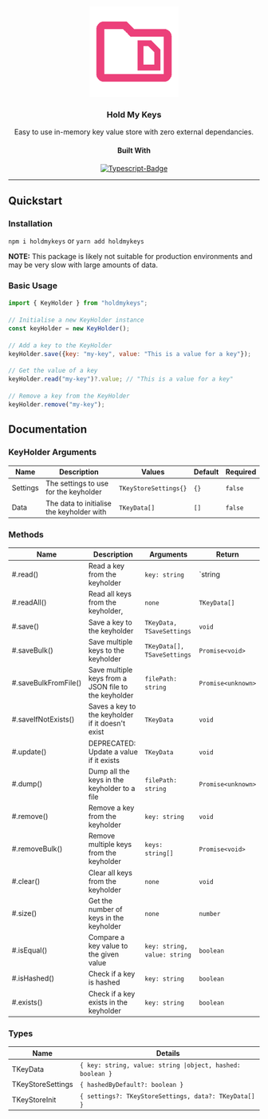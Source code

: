 <div align="center">

<img src = ".assets/logo.png" alt="Project logo" height="180"/>

### Hold My Keys
Easy to use in-memory key value store with zero external dependancies.

#### Built With

[![Typescript-Badge](https://img.shields.io/badge/Typescript-3178c6?style=for-the-badge&logo=typescript&logoColor=black)](https://javascript.com)

</div>

---

## Quickstart

### Installation

`npm i holdmykeys` or `yarn add holdmykeys`

**NOTE:** This package is likely not suitable for production environments and may be very slow with large amounts of data.

### Basic Usage
```javascript
import { KeyHolder } from "holdmykeys";

// Initialise a new KeyHolder instance
const keyHolder = new KeyHolder();

// Add a key to the KeyHolder
keyHolder.save({key: "my-key", value: "This is a value for a key"});

// Get the value of a key
keyHolder.read("my-key")?.value; // "This is a value for a key"

// Remove a key from the KeyHolder
keyHolder.remove("my-key");

```

## Documentation

### KeyHolder Arguments
| Name     | Description                               | Values                | Default | Required |
|----------|-------------------------------------------|-----------------------|---------|----------|
| Settings | The settings to use for the keyholder     | `TKeyStoreSettings{}` | `{}`    | `false`  |
| Data     | The data to initialise the keyholder with | `TKeyData[] `         | `[]`    | `false`  |

### Methods

| Name                 | Description                                          | Arguments                                               | Return             |
|----------------------|------------------------------------------------------|---------------------------------------------------------|--------------------|
| #.read()             | Read a key from the keyholder                        | `key: string`                                           | `string | null`    |
| #.readAll()          | Read all keys from the keyholder,                    | `none`                                                  | `TKeyData[]`       |
| #.save()             | Save a key to the keyholder                          | `TKeyData, TSaveSettings`                               | `void`             |
| #.saveBulk()         | Save multiple keys to the keyholder                  | `TKeyData[], TSaveSettings`                             | `Promise<void>`    |
| #.saveBulkFromFile() | Save multiple keys from a JSON file to the keyholder | `filePath: string`                                      | `Promise<unknown>` |
| #.saveIfNotExists()  | Saves a key to the keyholder if it doesn't exist     | `TKeyData`                                              | `void`             |
| #.update()           | DEPRECATED: Update a value if it exists              | `TKeyData`                                              | `void`             |
| #.dump()             | Dump all the keys in the keyholder to a file         | `filePath: string`                                      | `Promise<unknown>` |
| #.remove()           | Remove a key from the keyholder                      | `key: string`                                           | `void`             |
| #.removeBulk()       | Remove multiple keys from the keyholder              | `keys: string[]`                                        | `Promise<void>`    |
| #.clear()            | Clear all keys from the keyholder                    | `none`                                                  | `void`             |
| #.size()             | Get the number of keys in the keyholder              | `none`                                                  | `number`           |
| #.isEqual()          | Compare a key value to the given value               | `key: string, value: string`                            | `boolean`          |
| #.isHashed()         | Check if a key is hashed                             | `key: string`                                           | `boolean`          |
| #.exists()           | Check if a key exists in the keyholder               | `key: string`                                           | `boolean`          |

### Types
| Name              | Details                                                    |
|-------------------|------------------------------------------------------------|
| TKeyData          | `{ key: string, value: string \|object, hashed: boolean }` |
| TKeyStoreSettings | `{ hashedByDefault?: boolean }`                            |
| TKeyStoreInit     | `{ settings?: TKeyStoreSettings, data?: TKeyData[] }`      |
